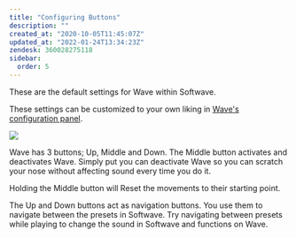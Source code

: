 ```yaml
---
title: "Configuring Buttons"
description: ""
created_at: "2020-10-05T11:45:07Z"
updated_at: "2022-01-24T13:34:23Z"
zendesk: 360028275118
sidebar:
  order: 5
---
```


These are the default settings for Wave within Softwave.

These settings can be customized to your own liking in [Wave's configuration panel](/wave-for-music/settings/configuration-panel/).

![](/images/article_360014087078_image_0.png)

Wave has 3 buttons; Up, Middle and Down. The Middle button activates and deactivates Wave.
Simply put you can deactivate Wave so you can scratch your nose without affecting sound every time you do it.

Holding the Middle button will Reset the movements to their starting point.

The Up and Down buttons act as navigation buttons. You use them to navigate between the presets in Softwave. Try navigating between presets while playing to change the sound in Softwave and functions on Wave.
